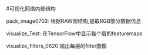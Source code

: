 #可视化网络内部结构

pack_image0703: 根据RAW图结构,提取RGB部分数据信息

visualize_Test: 在TensorFlow中显示每个层的featuremaps

visualize_filters_0620:输出每层的filter图像
